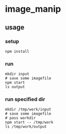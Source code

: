 # image_manip

## usage

### setup

```
npm install
```

### run

```
mkdir input
# save some imagefile
npm start
ls output
```

### run specified dir

```
mkdir /tmp/work/input
# save some imagefile
# pass workdir
npm start -- /tmp/work
ls /tmp/work/output
```
